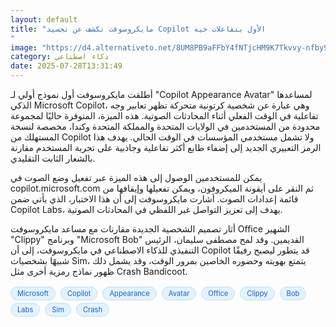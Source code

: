 ```yaml
---
layout: default
title: "مايكروسوفت تكشف عن تجسيد Copilot الأول بتفاعلات حية
"
image: "https://d4.alternativeto.net/8UM8PB9aFFbY4fNTjcHM9K7Tkvvy-nfby9UtMh8bQvQ/rs:fill:1520:760:0/g:ce:0:0/YWJzOi8vZGlzdC9jb250ZW50LzE3NTM3MTA4NDY3NTcucG5n.png"
category: ذكاء اصطناعي
date: 2025-07-28T13:31:49
---
```


أطلقت مايكروسوفت أول نموذج أولي لـ "Copilot Appearance Avatar" لمساعدها الذكي Microsoft Copilot، وهي عبارة عن شخصية كرتونية متحركة تظهر تعابير وجه تفاعلية في الوقت الفعلي أثناء المحادثات الصوتية. هذه الميزة، المتوفرة حاليًا لمجموعة محدودة من المستخدمين في الولايات المتحدة والمملكة المتحدة وكندا، مخصصة لنسخة المستهلك من Copilot ولا تشمل مستخدمي المؤسسات في الوقت الحالي. يهدف هذا الرمز التعبيري الجديد إلى إضفاء طابع أكثر تفاعلية وجاذبية على تجربة المستخدم مقارنة بالشعار الثابت التقليدي.

يمكن للمستخدمين الوصول إلى هذه الميزة عبر تفعيل وضع الصوت في copilot.microsoft.com ثم النقر على أيقونة الميكروفون، ويمكن تفعيلها وإيقافها من قائمة إعدادات الصوت. أشارت مايكروسوفت إلى أن هذا الاختبار، الذي يأتي ضمن Copilot Labs، يهدف إلى تعزيز التواصل غير اللفظي في المحادثات الصوتية.

أثار تصميم الشخصية الجديدة مقارنات مع مساعد مايكروسوفت Office الشهير "Clippy" وبرنامج "Microsoft Bob" القديمين. وقد لمح مصطفى سليمان، الرئيس التنفيذي للذكاء الاصطناعي في مايكروسوفت، إلى أن Copilot قد يتطور ليصبح رفيقًا شبيهًا بشخصيات Sim، يتمتع بهويته وحضوره الخاصين بمرور الوقت، وقد يشمل ذلك ظهور نماذج رمزية أخرى مثل Crash Bandicoot.

<div style="margin-top:2px; margin-bottom:2px;"><a href="https://bidjadraft.github.io/?query=Microsoft" style="background:#e3f2fd; color:#1565c0; font-size:80%; border-radius:12px; padding:3px 10px; margin:2px 4px 2px 0; display:inline-block; border:1px solid #bbdefb; text-decoration:none;">Microsoft</a> <a href="https://bidjadraft.github.io/?query=Copilot" style="background:#e3f2fd; color:#1565c0; font-size:80%; border-radius:12px; padding:3px 10px; margin:2px 4px 2px 0; display:inline-block; border:1px solid #bbdefb; text-decoration:none;">Copilot</a> <a href="https://bidjadraft.github.io/?query=Appearance" style="background:#e3f2fd; color:#1565c0; font-size:80%; border-radius:12px; padding:3px 10px; margin:2px 4px 2px 0; display:inline-block; border:1px solid #bbdefb; text-decoration:none;">Appearance</a> <a href="https://bidjadraft.github.io/?query=Avatar" style="background:#e3f2fd; color:#1565c0; font-size:80%; border-radius:12px; padding:3px 10px; margin:2px 4px 2px 0; display:inline-block; border:1px solid #bbdefb; text-decoration:none;">Avatar</a> <a href="https://bidjadraft.github.io/?query=Office" style="background:#e3f2fd; color:#1565c0; font-size:80%; border-radius:12px; padding:3px 10px; margin:2px 4px 2px 0; display:inline-block; border:1px solid #bbdefb; text-decoration:none;">Office</a> <a href="https://bidjadraft.github.io/?query=Clippy" style="background:#e3f2fd; color:#1565c0; font-size:80%; border-radius:12px; padding:3px 10px; margin:2px 4px 2px 0; display:inline-block; border:1px solid #bbdefb; text-decoration:none;">Clippy</a> <a href="https://bidjadraft.github.io/?query=Bob" style="background:#e3f2fd; color:#1565c0; font-size:80%; border-radius:12px; padding:3px 10px; margin:2px 4px 2px 0; display:inline-block; border:1px solid #bbdefb; text-decoration:none;">Bob</a> <a href="https://bidjadraft.github.io/?query=Labs" style="background:#e3f2fd; color:#1565c0; font-size:80%; border-radius:12px; padding:3px 10px; margin:2px 4px 2px 0; display:inline-block; border:1px solid #bbdefb; text-decoration:none;">Labs</a> <a href="https://bidjadraft.github.io/?query=Sim" style="background:#e3f2fd; color:#1565c0; font-size:80%; border-radius:12px; padding:3px 10px; margin:2px 4px 2px 0; display:inline-block; border:1px solid #bbdefb; text-decoration:none;">Sim</a> <a href="https://bidjadraft.github.io/?query=Crash" style="background:#e3f2fd; color:#1565c0; font-size:80%; border-radius:12px; padding:3px 10px; margin:2px 4px 2px 0; display:inline-block; border:1px solid #bbdefb; text-decoration:none;">Crash</a></div><br><br>
